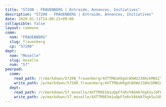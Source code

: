 ```yaml
---
title: "57200 - FRAUENBERG | Entraide, Annonces, Initiatives"
description: "57200 - FRAUENBERG | Entraide, Annonces, Initiatives"
date: 2020-01-11T14:09:21+09:00
collapsible: false
layout: commune
comm:
  nom: "FRAUENBERG"
  slug: frauenberg
  cp: "57200"
dept:
  nom: "Moselle"
  slug: moselle
  num: "57"
peerpad:
  comm:
    read_path: /r/markdown/57200_frauenberg/4XTTM8uHXgdcWXWUJ38HikMW1CYEs6VnZnU7djPRrPGorw3yV
    write_path: /w/markdown/57200_frauenberg/4XTTM8uHXgdcWXWUJ38HikMW1CYEs6VnZnU7djPRrPGorw3yV-K3TgTyJEW3SYzEa2U3esPzR4JJRViJDb9TebVKXERTMfH6BXJFoAsrEZvMhQP5244xgAep38pY7NsmnL1aSqvA13wvi2E3AFyXzqsiMMvX6csFrn1FaCAuAEM2BcPre5d7r2XeqZ
  dept:
    read_path: /r/markdown/57_moselle/4XTTM9E5m1uQpFfoRvYAkHA7kgkSuJdFBSCmoLnZ6YvxmqAKj
    write_path: /w/markdown/57_moselle/4XTTM9E5m1uQpFfoRvYAkHA7kgkSuJdFBSCmoLnZ6YvxmqAKj-K3TgTxpsRhjGfb3pJqDaX4rYTLkyLoK3BLA4awBfhTSCoyNhResrhhmfsEF8aKnccedt5XoBzWeRYfKxQxNKv71ETcpGharLRE7rdgTKY3uSaW3Du2dz8v23YEY268mfYmweTFnR
---
```


